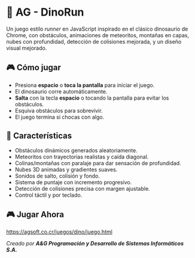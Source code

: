 # 🦖 AG - DinoRun

Un juego estilo *runner* en JavaScript inspirado en el clásico dinosaurio de Chrome, con obstáculos, animaciones de meteoritos, montañas en capas, nubes con profundidad, detección de colisiones mejorada, y un diseño visual mejorado.

## 🎮 Cómo jugar

- Presiona **espacio** o **toca la pantalla** para iniciar el juego.
- El dinosaurio corre automáticamente.
- **Salta** con la tecla **espacio** o tocando la pantalla para evitar los obstáculos.
- Esquiva obstáculos para sobrevivir.
- El juego termina si chocas con algo.

## 🚀 Características

- Obstáculos dinámicos generados aleatoriamente.
- Meteoritos con trayectorias realistas y caída diagonal.
- Colinas/montañas con paralaje para dar sensación de profundidad.
- Nubes 3D animadas y gradientes suaves.
- Sonidos de salto, colisión y fondo.
- Sistema de puntaje con incremento progresivo.
- Detección de colisiones precisa con margen ajustable.
- Control táctil y por teclado.
  
## 🎮 Jugar Ahora
https://agsoft.co.cr/juegos/dino/juego.html

_Creado por **A&G Programación y Desarrollo de Sistemas Informáticos S.A.**_
